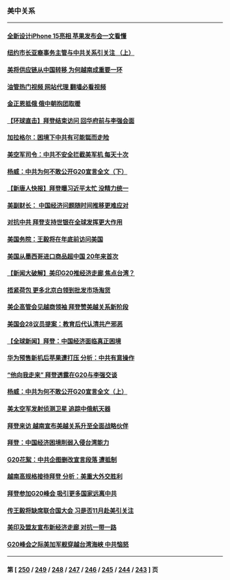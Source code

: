 ### 美中关系
---
#### [全新设计iPhone 15亮相 苹果发布会一文看懂](../../pages/nf1412576/n14072367.md?09130445) 
#### [纽约市长亚裔事务主管与中共关系引关注 （上）](../../pages/nf1412576/n14071918.md?09130445) 
#### [美将供应链从中国转移 为何越南成重要一环](../../pages/nf1412576/n14072157.md?09130445) 
#### [油管热门视频 网站代理 翻墙必看视频](http://138.2.39.72:81/youtube.html?epic-marker?09130445)
#### [金正恩抵俄 俄中朝抱团取暖](../../pages/nf1412576/n14072129.md?09130445) 
#### [【环球直击】拜登结束访问 回华府前与李强会面](../../pages/nf1412576/n14071484.md?09130445) 
#### [加拉格尔：困境下中共有可能铤而走险](../../pages/nf1412576/n14071985.md?09130445) 
#### [美空军司令：中共不安全拦截美军机 每天十次](../../pages/nf1412576/n14071783.md?09130445) 
#### [杨威：中共为何不敢公开G20宣言全文（下）](../../pages/nf1412576/n14071746.md?09130445) 
#### [【新唐人快报】拜登曝习近平太忙 没精力统一](../../pages/nf1412576/n14071734.md?09130445) 
#### [美副财长： 中国经济问题随时间推移更难应对](../../pages/nf1412576/n14071653.md?09130445) 
#### [对抗中共 拜登支持世银在全球发挥更大作用](../../pages/nf1412576/n14071650.md?09130445) 
#### [美国务院：王毅将在年底前访问美国](../../pages/nf1412576/n14071663.md?09130445) 
#### [美国从墨西哥进口商品超中国 20年来首次](../../pages/nf1412576/n14071610.md?09130445) 
#### [【新闻大破解】美印G20推经济走廊 焦点台湾？](../../pages/nf1412576/n14071644.md?09130445) 
#### [捂紧荷包 更多北京白领到批发市场淘货](../../pages/nf1412576/n14071617.md?09130445) 
#### [美企高管会见越商领袖 拜登赞美越关系新阶段](../../pages/nf1412576/n14071505.md?09130445) 
#### [美国会28议员提案：教育后代认清共产邪恶](../../pages/nf1412576/n14071208.md?09130445) 
#### [【全球新闻】拜登：中国经济面临真正困境](../../pages/nf1412576/n14071393.md?09130445) 
#### [华为预售新机后苹果遭打压 分析：中共有意操作](../../pages/nf1412576/n14071319.md?09130445) 
#### [“他向我走来” 拜登透露在G20与李强交谈](../../pages/nf1412576/n14071149.md?09130445) 
#### [杨威：中共为何不敢公开G20宣言全文（上）](../../pages/nf1412576/n14071172.md?09130445) 
#### [美太空军发射侦测卫星 追踪中俄航天器](../../pages/nf1412576/n14071018.md?09130445) 
#### [拜登来访 越南宣布美越关系升至全面战略伙伴](../../pages/nf1412576/n14070981.md?09130445) 
#### [拜登：中国经济困境削弱入侵台湾能力](../../pages/nf1412576/n14070971.md?09130445) 
#### [G20花絮：中共企图删改宣言段落 遭抵制](../../pages/nf1412576/n14070960.md?09130445) 
#### [越南高规格接待拜登 分析：美重大外交胜利](../../pages/nf1412576/n14070872.md?09130445) 
#### [拜登参加G20峰会 吸引更多国家远离中共](../../pages/nf1412576/n14070608.md?09130445) 
#### [传王毅将缺席联合国大会 习是否11月赴美引关注](../../pages/nf1412576/n14070607.md?09130445) 
#### [美印及盟友宣布新经济走廊 对抗一带一路](../../pages/nf1412576/n14070589.md?09130445) 
#### [G20峰会之际美加军舰穿越台湾海峡 中共恼怒](../../pages/nf1412576/n14070587.md?09130445) 

---
#### 第 [ [250](./250.md?09130445) / [249](./249.md?09130445) / [248](./248.md?09130445) / [247](./247.md?09130445) / [246](./246.md?09130445) / [245](./245.md?09130445) / [244](./244.md?09130445) / [243](./243.md?09130445) ] 页
